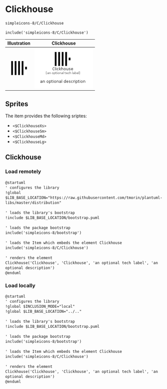 # Clickhouse


```text
simpleicons-8/C/Clickhouse
```

```text
include('simpleicons-8/C/Clickhouse')
```



| Illustration | Clickhouse |
| :---: | :---: |
| ![illustration for Illustration](../../simpleicons-8/C/Clickhouse.png) | ![illustration for Clickhouse](../../simpleicons-8/C/Clickhouse.Local.png) |



## Sprites
The item provides the following sriptes:

- `<$ClickhouseXs>`
- `<$ClickhouseSm>`
- `<$ClickhouseMd>`
- `<$ClickhouseLg>`





## Clickhouse

### Load remotely
```plantuml
@startuml
' configures the library
!global $LIB_BASE_LOCATION="https://raw.githubusercontent.com/tmorin/plantuml-libs/master/distribution"

' loads the library's bootstrap
!include $LIB_BASE_LOCATION/bootstrap.puml

' loads the package bootstrap
include('simpleicons-8/bootstrap')

' loads the Item which embeds the element Clickhouse
include('simpleicons-8/C/Clickhouse')

' renders the element
Clickhouse('Clickhouse', 'Clickhouse', 'an optional tech label', 'an optional description')
@enduml
```

### Load locally
```plantuml
@startuml
' configures the library
!global $INCLUSION_MODE="local"
!global $LIB_BASE_LOCATION="../.."

' loads the library's bootstrap
!include $LIB_BASE_LOCATION/bootstrap.puml

' loads the package bootstrap
include('simpleicons-8/bootstrap')

' loads the Item which embeds the element Clickhouse
include('simpleicons-8/C/Clickhouse')

' renders the element
Clickhouse('Clickhouse', 'Clickhouse', 'an optional tech label', 'an optional description')
@enduml
```

